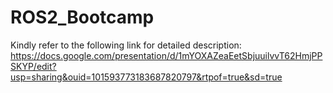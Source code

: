 # ROS2_Bootcamp
Kindly refer to the following link for detailed description: https://docs.google.com/presentation/d/1mYOXAZeaEetSbjuuilvvT62HmjPPSKYP/edit?usp=sharing&ouid=101593773183687820797&rtpof=true&sd=true
